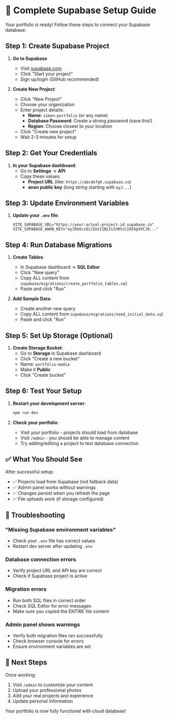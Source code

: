 # 🚀 Complete Supabase Setup Guide

Your portfolio is ready! Follow these steps to connect your Supabase database:

## Step 1: Create Supabase Project

1. **Go to Supabase**
   - Visit [supabase.com](https://supabase.com)
   - Click "Start your project"
   - Sign up/login (GitHub recommended)

2. **Create New Project**
   - Click "New Project"
   - Choose your organization
   - Enter project details:
     - **Name**: `simon-portfolio` (or any name)
     - **Database Password**: Create a strong password (save this!)
     - **Region**: Choose closest to your location
   - Click "Create new project"
   - Wait 2-3 minutes for setup

## Step 2: Get Your Credentials

1. **In your Supabase dashboard**:
   - Go to **Settings** → **API**
   - Copy these values:
     - **Project URL** (like: `https://abcdefgh.supabase.co`)
     - **anon public key** (long string starting with `eyJ...`)

## Step 3: Update Environment Variables

1. **Update your `.env` file**:
   ```env
   VITE_SUPABASE_URL="https://your-actual-project-id.supabase.co"
   VITE_SUPABASE_ANON_KEY="eyJhbGciOiJIUzI1NiIsInR5cCI6IkpXVCJ9..."
   ```

## Step 4: Run Database Migrations

1. **Create Tables**:
   - In Supabase dashboard → **SQL Editor**
   - Click "New query"
   - Copy ALL content from `supabase/migrations/create_portfolio_tables.sql`
   - Paste and click "Run"

2. **Add Sample Data**:
   - Create another new query
   - Copy ALL content from `supabase/migrations/seed_initial_data.sql`
   - Paste and click "Run"

## Step 5: Set Up Storage (Optional)

1. **Create Storage Bucket**:
   - Go to **Storage** in Supabase dashboard
   - Click "Create a new bucket"
   - Name: `portfolio-media`
   - Make it **Public**
   - Click "Create bucket"

## Step 6: Test Your Setup

1. **Restart your development server**:
   ```bash
   npm run dev
   ```

2. **Check your portfolio**:
   - Visit your portfolio - projects should load from database
   - Visit `/admin` - you should be able to manage content
   - Try adding/editing a project to test database connection

## ✅ What You Should See

After successful setup:
- ✅ Projects load from Supabase (not fallback data)
- ✅ Admin panel works without warnings
- ✅ Changes persist when you refresh the page
- ✅ File uploads work (if storage configured)

## 🔧 Troubleshooting

### "Missing Supabase environment variables"
- Check your `.env` file has correct values
- Restart dev server after updating `.env`

### Database connection errors
- Verify project URL and API key are correct
- Check if Supabase project is active

### Migration errors
- Run both SQL files in correct order
- Check SQL Editor for error messages
- Make sure you copied the ENTIRE file content

### Admin panel shows warnings
- Verify both migration files ran successfully
- Check browser console for errors
- Ensure environment variables are set

## 🎯 Next Steps

Once working:
1. Visit `/admin` to customize your content
2. Upload your professional photos
3. Add your real projects and experience
4. Update personal information

Your portfolio is now fully functional with cloud database!